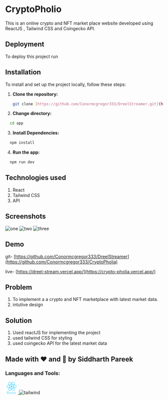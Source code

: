
# CryptoPholio
This is an online crypto and NFT market place website developed using ReactJS , Tailwind CSS and Coingecko API.  


## Deployment

To deploy this project run

## Installation

To install and set up the project locally, follow these steps:

1. **Clone the repository:**
   ```sh
   git clone [https://github.com/Conormcgregor333/DreelStreamer.git](https://github.com/Conormcgregor333/CryptoPholia.git)


2. **Change directory:**
```bash
  cd app
```
3. **Install Dependencies:**
```bash
  npm install
```
4. **Run the app:**
```bash
  npm run dev
```


## Technologies used
1. React
2. Tailwind CSS
3. API
## Screenshots

![one](https://github.com/user-attachments/assets/dfab4076-7bb8-4b8a-a7f9-06c2daa9f3ff)
![two](https://github.com/user-attachments/assets/3130e841-0225-4e8b-99e9-bcc7abb660a5)
![three](https://github.com/user-attachments/assets/579b56c3-6c9b-4847-9286-f780d8bb0e18)


## Demo

git- [https://github.com/Conormcgregor333/DreelStreamer](https://github.com/Conormcgregor333/CryptoPholia)

live- [https://dreel-stream.vercel.app/](https://crypto-pholia.vercel.app/)


## Problem
1. To implement a a crypto and NFT marketplace with latest market data.
2. intutive design

## Solution
1. Used reactJS for implementing the project
2. used tailwind CSS for styling
3. used coingecko API for the latest market data

## Made with ❤️ and 🥛 by Siddharth Pareek

<h3 align="left">Languages and Tools:</h3>
<p allign="left">
  <a href="https://reactjs.org/" target="_blank" rel="noreferrer"> <img src="https://raw.githubusercontent.com/devicons/devicon/master/icons/react/react-original-wordmark.svg" alt="react" width="40" height="40"/> </a>
<img src="https://www.vectorlogo.zone/logos/tailwindcss/tailwindcss-icon.svg" alt="tailwind" width="40" height="40"/>
</p>
